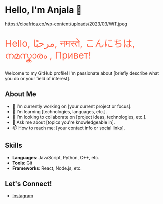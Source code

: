# Hello, I'm Anjala 👋

https://cioafrica.co/wp-content/uploads/2023/03/WiT.jpeg

<p style="color: #FF6347; font-size: 30px;">Hello, مرحبًا, नमस्ते, こんにちは, നമസ്കാരം , Привет!</p>

Welcome to my GitHub profile! I'm passionate about [briefly describe what you do or your field of interest].



## About Me

- 🔭 I’m currently working on [your current project or focus].
- 🌱 I’m learning [technologies, languages, etc.].
- 👯 I’m looking to collaborate on [project ideas, technologies, etc.].
- 💬 Ask me about [topics you're knowledgeable in].
- 📫 How to reach me: [your contact info or social links].

## Skills

- **Languages**: JavaScript, Python, C++, etc.
- **Tools**: Git
- **Frameworks**: React, Node.js, etc.

## Let's Connect!

- [Instagram](https://www.instagram.com/)



